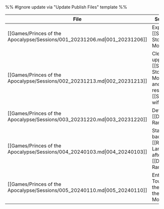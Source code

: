 %% #Ignore update via "Update Publish Files" template %% 

| File                                                                       | Summary                                                                    |
| -------------------------------------------------------------------------- | -------------------------------------------------------------------------- |
| [[Games/Princes of the Apocalypse/Sessions/001_20231206.md\|001_20231206]] | Exploring [[Sacred Stone Monastery]]                                       |
| [[Games/Princes of the Apocalypse/Sessions/002_20231213.md\|002_20231213]] | Cleared the upper [[Sacred Stone Monastery]] and rescued [[Selwyn]]'s wife |
| [[Games/Princes of the Apocalypse/Sessions/003_20231220.md\|003_20231220]] | Defended [[Dellmon Ranch]]                                                 |
| [[Games/Princes of the Apocalypse/Sessions/004_20240103.md\|004_20240103]] | Started back in [[Red Larch]] after [[Dellmon Ranch]]                      |
| [[Games/Princes of the Apocalypse/Sessions/005_20240110.md\|005_20240110]] | Entering the Tower of the [[Cult of the Scarlet Moon]]                     |
